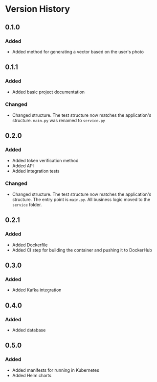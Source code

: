 # Version History

## 0.1.0
### Added
- Added method for generating a vector based on the user's photo

## 0.1.1
### Added
- Added basic project documentation
### Changed
- Changed structure. The test structure now matches the application's structure. `main.py` was renamed to `service.py`

## 0.2.0
### Added
- Added token verification method
- Added API
- Added integration tests
### Changed
- Changed structure. The test structure now matches the application's structure. The entry point is `main.py`. All business logic moved to the `service` folder.

## 0.2.1
### Added
- Added Dockerfile
- Added CI step for building the container and pushing it to DockerHub

## 0.3.0
### Added
- Added Kafka integration

## 0.4.0
### Added
- Added database

## 0.5.0
### Added
- Added manifests for running in Kubernetes
- Added Helm charts
